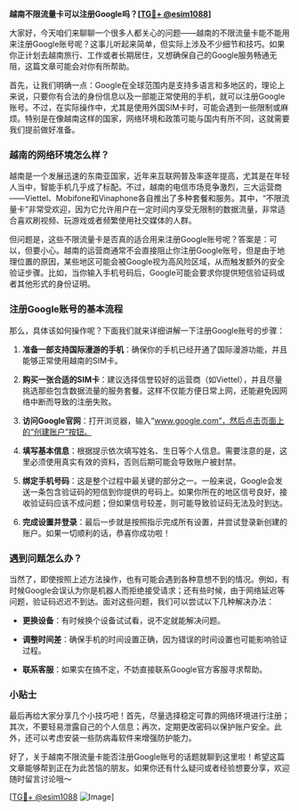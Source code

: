 **越南不限流量卡可以注册Google吗？[[TG💪+ @esim1088](https://t.me/s/esim1088)]**

大家好，今天咱们来聊聊一个很多人都关心的问题——越南的不限流量卡能不能用来注册Google账号呢？这事儿听起来简单，但实际上涉及不少细节和技巧。如果你正计划去越南旅行、工作或者长期居住，又想确保自己的Google服务畅通无阻，这篇文章可能会对你有所帮助。

首先，让我们明确一点：Google在全球范围内是支持多语言和多地区的，理论上来说，只要你有合法的身份信息以及一部能正常使用的手机，就可以注册Google账号。不过，在实际操作中，尤其是使用外国SIM卡时，可能会遇到一些限制或麻烦。特别是在像越南这样的国家，网络环境和政策可能与国内有所不同，这就需要我们提前做好准备。

### 越南的网络环境怎么样？

越南是一个发展迅速的东南亚国家，近年来互联网普及率逐年提高，尤其是在年轻人当中，智能手机几乎成了标配。不过，越南的电信市场竞争激烈，三大运营商——Viettel、Mobifone和Vinaphone各自推出了多种套餐和服务。其中，“不限流量卡”非常受欢迎，因为它允许用户在一定时间内享受无限制的数据流量，非常适合喜欢刷视频、玩游戏或者频繁使用社交媒体的人群。

但问题是，这些不限流量卡是否真的适合用来注册Google账号呢？答案是：可以，但要小心。越南的运营商通常不会直接阻止你注册Google账号，但是由于地理位置的原因，某些地区可能会被Google视为高风险区域，从而触发额外的安全验证步骤。比如，当你输入手机号码后，Google可能会要求你提供短信验证码或者其他形式的身份证明。

### 注册Google账号的基本流程

那么，具体该如何操作呢？下面我们就来详细讲解一下注册Google账号的步骤：

1. **准备一部支持国际漫游的手机**：确保你的手机已经开通了国际漫游功能，并且能够正常使用越南的SIM卡。
   
2. **购买一张合适的SIM卡**：建议选择信誉较好的运营商（如Viettel），并且尽量挑选那些包含数据流量的服务套餐。这样不仅能方便日常上网，还能避免因网络中断而导致的注册失败。

3. **访问Google官网**：打开浏览器，输入“www.google.com”，然后点击页面上的“创建账户”按钮。

4. **填写基本信息**：根据提示依次填写姓名、生日等个人信息。需要注意的是，这里必须使用真实有效的资料，否则后期可能会导致账户被封禁。

5. **绑定手机号码**：这是整个过程中最关键的部分之一。一般来说，Google会发送一条包含验证码的短信到你提供的号码上。如果你所在的地区信号良好，接收验证码应该不成问题；但如果信号较差，则可能导致验证码无法及时到达。

6. **完成设置并登录**：最后一步就是按照指示完成所有设置，并尝试登录新创建的账户。如果一切顺利的话，恭喜你成功啦！

### 遇到问题怎么办？

当然了，即使按照上述方法操作，也有可能会遇到各种意想不到的情况。例如，有时候Google会误认为你是机器人而拒绝接受请求；还有些时候，由于网络延迟等问题，验证码迟迟不到达。面对这些问题，我们可以尝试以下几种解决办法：

- **更换设备**：有时候换个设备试试看，说不定就能解决问题。
  
- **调整时间差**：确保手机的时间设置正确，因为错误的时间设置也可能影响验证过程。
  
- **联系客服**：如果实在搞不定，不妨直接联系Google官方客服寻求帮助。

### 小贴士

最后再给大家分享几个小技巧吧！首先，尽量选择稳定可靠的网络环境进行注册；其次，不要轻易泄露自己的个人信息；再次，定期更改密码以保护账户安全。此外，还可以考虑安装一些防病毒软件来增强防护能力。

好了，关于越南不限流量卡能否注册Google账号的话题就聊到这里啦！希望这篇文章能够帮到正在为此苦恼的朋友。如果你还有什么疑问或者经验想要分享，欢迎随时留言讨论哦～ 

[[TG💪+ @esim1088](https://t.me/s/esim1088) ![Image](https://i.postimg.cc/4NQfJmqS/Snipaste-2025-05-13-00-14-12.png)]